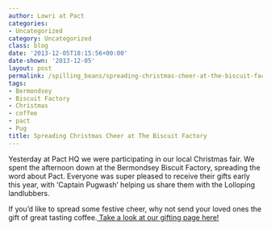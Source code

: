 ```yaml
---
author: Lowri at Pact
categories:
- Uncategorized
category: Uncategorized
class: blog
date: '2013-12-05T18:15:56+00:00'
date-shown: '2013-12-05'
layout: post
permalink: /spilling_beans/spreading-christmas-cheer-at-the-biscuit-factory
tags:
- Bermondsey
- Biscuit Factory
- Christmas
- coffee
- pact
- Pug
title: Spreading Christmas Cheer at The Biscuit Factory
---
```


Yesterday at Pact HQ we were participating in our local Christmas fair. We
spent the afternoon down at the Bermondsey Biscuit Factory, spreading the word
about Pact. Everyone was super pleased to receive their gifts early this year,
with ‘Captain Pugwash’ helping us share them with the Lolloping landlubbers.

If you’d like to spread some festive cheer, why not send your loved ones the
gift of great tasting coffee.[ Take a look at our gifting page
here!](https://www.pactcoffee.com/gifts/new)